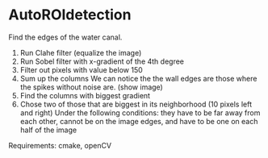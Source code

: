 # AutoROIdetection
Find the edges of the water canal.

1. Run Clahe filter (equalize the image)
2. Run Sobel filter with x-gradient of the 4th degree
3. Filter out pixels with value below 150
4. Sum up the columns
	We can notice the the wall edges are those where the spikes without noise are. (show image)
5. Find the columns with biggest gradient
6. Chose two of those that are biggest in its neighborhood (10 pixels left and right)
	Under the following conditions: they have to be far away from each other, cannot be on the image edges, and have to be one on each half of the image



Requirements: cmake, openCV
